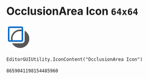 # OcclusionArea Icon `64x64`
<img src="/img/OcclusionArea%20Icon.png" width=64 height=64>

``` CSharp
EditorGUIUtility.IconContent("OcclusionArea Icon")
```
```
8659041198154485960
```

